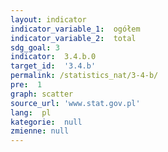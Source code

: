 ```yaml
---
layout: indicator
indicator_variable_1:  ogółem
indicator_variable_2:  total
sdg_goal: 3
indicator:  3.4.b.0
target_id:  '3.4.b'
permalink: /statistics_nat/3-4-b/
pre:  1
graph: scatter
source_url: 'www.stat.gov.pl'
lang:  pl
kategorie:  null
zmienne: null
---
```

